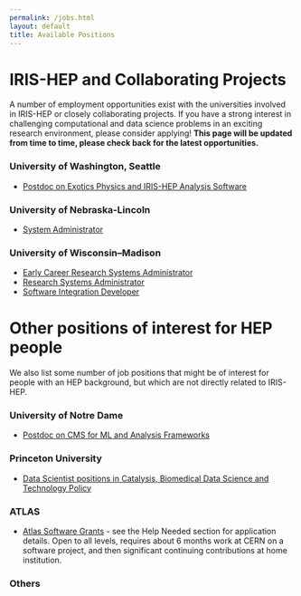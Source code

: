 ```yaml
---
permalink: /jobs.html
layout: default
title: Available Positions
---
```


# IRIS-HEP and Collaborating Projects

A number of employment opportunities exist with the universities involved in IRIS-HEP or closely collaborating projects. If you have a strong interest in challenging computational and data science problems in an exciting research environment, please consider applying! **This page will be updated from time to time, please check back for the latest opportunities.**

### University of Washington, Seattle
  * [Postdoc on Exotics Physics and IRIS-HEP Analysis Software](https://inspirehep.net/jobs/1863400)

### University of Nebraska-Lincoln
  * [System Administrator](https://employment.unl.edu/postings/74814)

### University of Wisconsin–Madison
  * [Early Career Research Systems Administrator](https://jobs.hr.wisc.edu/en-us/job/512136/research-systems-administrator)
  * [Research Systems Administrator](https://jobs.hr.wisc.edu/en-us/job/512137/research-systems-administrator)
  * [Software Integration Developer](https://jobs.hr.wisc.edu/en-us/job/512194/software-integration-developer)

# Other positions of interest for HEP people

We also list some number of job positions that might be of interest for people
with an HEP background, but which are not directly related to IRIS-HEP.

### University of Notre Dame
  * [Postdoc on CMS for ML and Analysis Frameworks](https://academicjobsonline.org/ajo/jobs/17981)

### Princeton University

  * [Data Scientist positions in Catalysis, Biomedical Data Science and Technology Policy](https://csml.princeton.edu/news/data-scientist-positions-available-princeton)

### ATLAS

  * [Atlas Software Grants](https://twiki.cern.ch/twiki/bin/viewauth/AtlasComputing/AtlasComputing) - see the Help Needed section for application details.  Open to all levels, requires about 6 months work at CERN on a software project, and then significant continuing contributions at home institution.

### Others
